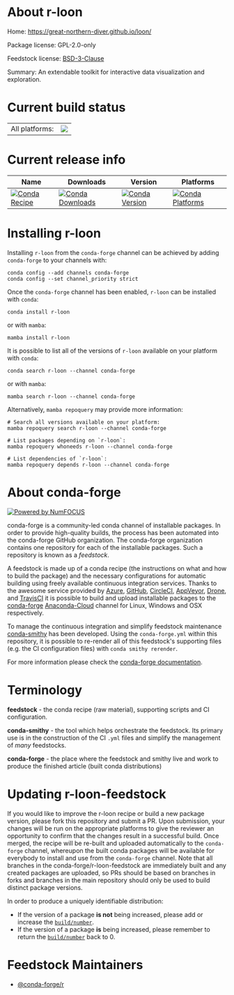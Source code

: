 About r-loon
============

Home: https://great-northern-diver.github.io/loon/

Package license: GPL-2.0-only

Feedstock license: [BSD-3-Clause](https://github.com/conda-forge/r-loon-feedstock/blob/main/LICENSE.txt)

Summary: An extendable toolkit for interactive data visualization and exploration.

Current build status
====================


<table><tr><td>All platforms:</td>
    <td>
      <a href="https://dev.azure.com/conda-forge/feedstock-builds/_build/latest?definitionId=16471&branchName=main">
        <img src="https://dev.azure.com/conda-forge/feedstock-builds/_apis/build/status/r-loon-feedstock?branchName=main">
      </a>
    </td>
  </tr>
</table>

Current release info
====================

| Name | Downloads | Version | Platforms |
| --- | --- | --- | --- |
| [![Conda Recipe](https://img.shields.io/badge/recipe-r--loon-green.svg)](https://anaconda.org/conda-forge/r-loon) | [![Conda Downloads](https://img.shields.io/conda/dn/conda-forge/r-loon.svg)](https://anaconda.org/conda-forge/r-loon) | [![Conda Version](https://img.shields.io/conda/vn/conda-forge/r-loon.svg)](https://anaconda.org/conda-forge/r-loon) | [![Conda Platforms](https://img.shields.io/conda/pn/conda-forge/r-loon.svg)](https://anaconda.org/conda-forge/r-loon) |

Installing r-loon
=================

Installing `r-loon` from the `conda-forge` channel can be achieved by adding `conda-forge` to your channels with:

```
conda config --add channels conda-forge
conda config --set channel_priority strict
```

Once the `conda-forge` channel has been enabled, `r-loon` can be installed with `conda`:

```
conda install r-loon
```

or with `mamba`:

```
mamba install r-loon
```

It is possible to list all of the versions of `r-loon` available on your platform with `conda`:

```
conda search r-loon --channel conda-forge
```

or with `mamba`:

```
mamba search r-loon --channel conda-forge
```

Alternatively, `mamba repoquery` may provide more information:

```
# Search all versions available on your platform:
mamba repoquery search r-loon --channel conda-forge

# List packages depending on `r-loon`:
mamba repoquery whoneeds r-loon --channel conda-forge

# List dependencies of `r-loon`:
mamba repoquery depends r-loon --channel conda-forge
```


About conda-forge
=================

[![Powered by
NumFOCUS](https://img.shields.io/badge/powered%20by-NumFOCUS-orange.svg?style=flat&colorA=E1523D&colorB=007D8A)](https://numfocus.org)

conda-forge is a community-led conda channel of installable packages.
In order to provide high-quality builds, the process has been automated into the
conda-forge GitHub organization. The conda-forge organization contains one repository
for each of the installable packages. Such a repository is known as a *feedstock*.

A feedstock is made up of a conda recipe (the instructions on what and how to build
the package) and the necessary configurations for automatic building using freely
available continuous integration services. Thanks to the awesome service provided by
[Azure](https://azure.microsoft.com/en-us/services/devops/), [GitHub](https://github.com/),
[CircleCI](https://circleci.com/), [AppVeyor](https://www.appveyor.com/),
[Drone](https://cloud.drone.io/welcome), and [TravisCI](https://travis-ci.com/)
it is possible to build and upload installable packages to the
[conda-forge](https://anaconda.org/conda-forge) [Anaconda-Cloud](https://anaconda.org/)
channel for Linux, Windows and OSX respectively.

To manage the continuous integration and simplify feedstock maintenance
[conda-smithy](https://github.com/conda-forge/conda-smithy) has been developed.
Using the ``conda-forge.yml`` within this repository, it is possible to re-render all of
this feedstock's supporting files (e.g. the CI configuration files) with ``conda smithy rerender``.

For more information please check the [conda-forge documentation](https://conda-forge.org/docs/).

Terminology
===========

**feedstock** - the conda recipe (raw material), supporting scripts and CI configuration.

**conda-smithy** - the tool which helps orchestrate the feedstock.
                   Its primary use is in the construction of the CI ``.yml`` files
                   and simplify the management of *many* feedstocks.

**conda-forge** - the place where the feedstock and smithy live and work to
                  produce the finished article (built conda distributions)


Updating r-loon-feedstock
=========================

If you would like to improve the r-loon recipe or build a new
package version, please fork this repository and submit a PR. Upon submission,
your changes will be run on the appropriate platforms to give the reviewer an
opportunity to confirm that the changes result in a successful build. Once
merged, the recipe will be re-built and uploaded automatically to the
`conda-forge` channel, whereupon the built conda packages will be available for
everybody to install and use from the `conda-forge` channel.
Note that all branches in the conda-forge/r-loon-feedstock are
immediately built and any created packages are uploaded, so PRs should be based
on branches in forks and branches in the main repository should only be used to
build distinct package versions.

In order to produce a uniquely identifiable distribution:
 * If the version of a package **is not** being increased, please add or increase
   the [``build/number``](https://docs.conda.io/projects/conda-build/en/latest/resources/define-metadata.html#build-number-and-string).
 * If the version of a package **is** being increased, please remember to return
   the [``build/number``](https://docs.conda.io/projects/conda-build/en/latest/resources/define-metadata.html#build-number-and-string)
   back to 0.

Feedstock Maintainers
=====================

* [@conda-forge/r](https://github.com/conda-forge/r/)

